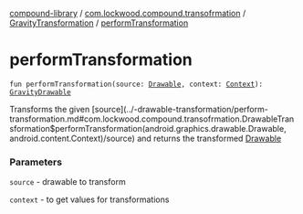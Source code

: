 [compound-library](../../index.md) / [com.lockwood.compound.transofrmation](../index.md) / [GravityTransformation](index.md) / [performTransformation](./perform-transformation.md)

# performTransformation

`fun performTransformation(source: `[`Drawable`](https://developer.android.com/reference/android/graphics/drawable/Drawable.html)`, context: `[`Context`](https://developer.android.com/reference/android/content/Context.html)`): `[`GravityDrawable`](../../com.lockwood.compound/-gravity-drawable/index.md)

Transforms the given [source](../-drawable-transformation/perform-transformation.md#com.lockwood.compound.transofrmation.DrawableTransformation$performTransformation(android.graphics.drawable.Drawable, android.content.Context)/source) and returns the transformed [Drawable](https://developer.android.com/reference/android/graphics/drawable/Drawable.html)

### Parameters

`source` - drawable to transform

`context` - to get values for transformations